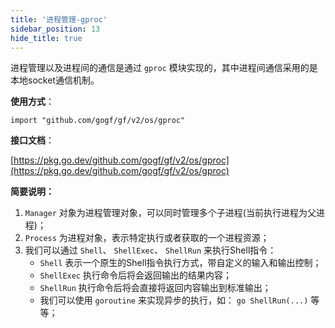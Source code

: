 ```yaml
---
title: '进程管理-gproc'
sidebar_position: 13
hide_title: true
---
```


进程管理以及进程间的通信是通过 `gproc` 模块实现的，其中进程间通信采用的是本地socket通信机制。

**使用方式**：

```
import "github.com/gogf/gf/v2/os/gproc"
```

**接口文档**：

[https://pkg.go.dev/github.com/gogf/gf/v2/os/gproc](https://pkg.go.dev/github.com/gogf/gf/v2/os/gproc)

**简要说明：**

1. `Manager` 对象为进程管理对象，可以同时管理多个子进程(当前执行进程为父进程)；
2. `Process` 为进程对象，表示特定执行或者获取的一个进程资源；
3. 我们可以通过 `Shell`、 `ShellExec`、 `ShellRun` 来执行Shell指令：
   - `Shell` 表示一个原生的Shell指令执行方式，带自定义的输入和输出控制；
   - `ShellExec` 执行命令后将会返回输出的结果内容；
   - `ShellRun` 执行命令后将会直接将返回内容输出到标准输出；
   - 我们可以使用 `goroutine` 来实现异步的执行，如： `go ShellRun(...)` 等等；